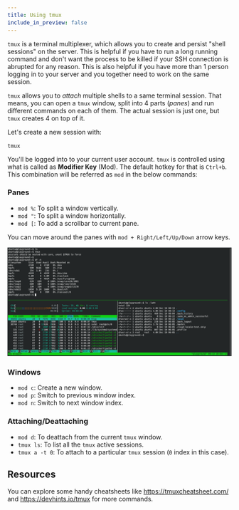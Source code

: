 ```yaml
---
title: Using tmux
include_in_preview: false
---
```


`tmux` is a terminal multiplexer, which allows you to create and persist "shell sessions" on the server. This is helpful if you have to run a long running command and don't want the process to be killed if your SSH connection is abrupted for any reason. This is also helpful if you have more than 1 person logging in to your server and you together need to work on the same session.

`tmux` allows you to _attach_ multiple shells to a same terminal session. That means, you can open a `tmux` window, split into 4 parts (_panes_) and run different commands on each of them. The actual session is just one, but `tmux` creates 4 on top of it. 

Let's create a new session with:

```
tmux
```

You'll be logged into to your current user account. `tmux` is controlled using what is called as **Modifier Key** (Mod). The default hotkey for that is `Ctrl+b`. This combination will be referred as `mod` in the below commands:

### Panes

- `mod %`: To split a window vertically.
- `mod "`: To split a window horizontally.
- `mod [`: To add a scrollbar to current pane.

You can move around the panes with `mod + Right/Left/Up/Down` arrow keys.

![img](./img/tmux.png)

### Windows

- `mod c`: Create a new window.
- `mod p`: Switch to previous window index.
- `mod n`: Switch to next window index.

### Attaching/Deattaching

- `mod d`: To deattach from the current `tmux` window.
- `tmux ls`: To list all the `tmux` active sessions.
- `tmux a -t 0`: To attach to a particular `tmux` session (`0` index in this case).

## Resources

You can explore some handy cheatsheets like https://tmuxcheatsheet.com/ and https://devhints.io/tmux for more commands.
